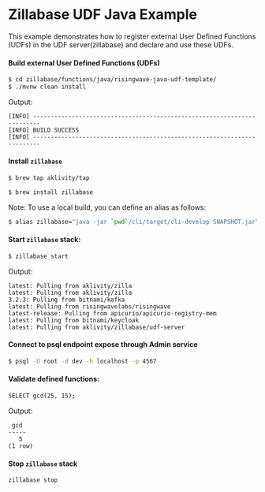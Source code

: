 # Zillabase UDF Java Example

This example demonstrates how to register external User Defined Functions (UDFs) in the UDF server(zillabase) and declare and use these UDFs.

#### Build external User Defined Functions (UDFs)

```bash
$ cd zillabase/functions/java/risingwave-java-udf-template/
$ ./mvnw clean install
```

Output:

```text
[INFO] ------------------------------------------------------------------------
[INFO] BUILD SUCCESS
[INFO] ------------------------------------------------------------------------
```

#### Install `zillabase`

```bash
$ brew tap aklivity/tap

$ brew install zillabase
```

Note: To use a local build, you can define an alias as follows:

```bash
$ alias zillabase="java -jar `pwd`/cli/target/cli-develop-SNAPSHOT.jar"
```

#### Start `zillabase` stack:

```bash
$ zillabase start
```

Output:

```text
latest: Pulling from aklivity/zilla
latest: Pulling from aklivity/zilla
3.2.3: Pulling from bitnami/kafka
latest: Pulling from risingwavelabs/risingwave
latest-release: Pulling from apicurio/apicurio-registry-mem
latest: Pulling from bitnami/keycloak
latest: Pulling from aklivity/zillabase/udf-server
```

#### Connect to psql endpoint expose through Admin service

```bash
$ psql -U root -d dev -h localhost -p 4567
```

#### Validate defined functions:

```bash
SELECT gcd(25, 15);
```

Output:

```text
 gcd
-----
   5
(1 row)
```

#### Stop `zillabase` stack

```bash
zillabase stop
```
